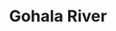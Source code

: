 ---
title: "Gohala River"
title_bn: "গোহালা নদী"
description: "This river coming out from Buri, Potajia and Ramkantapur (Border area of Chatmohar, Shahjadpur and Sathiya Upazilla, Pabna) that divided near north – eastern side of Dokholbaria, Potajia and Raotbaria."
---